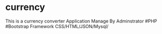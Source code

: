 # currency
This is a currency converter Application Manage By Adminstrator
#PHP 
#Bootstrap Framework CSS/HTML/JSON/Mysql/
